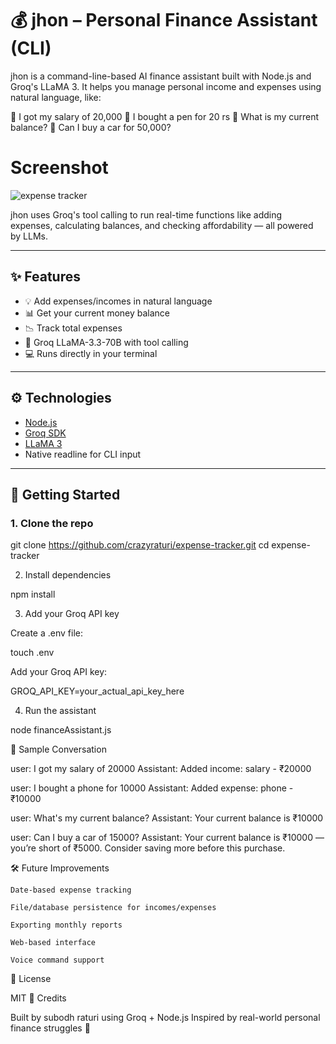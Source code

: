 # 💰 jhon – Personal Finance Assistant (CLI)

jhon is a command-line-based AI finance assistant built with Node.js and Groq's LLaMA 3. It helps you manage personal income and expenses using natural language, like:

💬 I got my salary of 20,000
💬 I bought a pen for 20 rs
💬 What is my current balance?
💬 Can I buy a car for 50,000?

# Screenshot
![expense tracker](https://github.com/user-attachments/assets/a76bb997-a3f2-4881-9b86-5ba435f6d737)



jhon uses Groq's tool calling to run real-time functions like adding expenses, calculating balances, and checking affordability — all powered by LLMs.

---

## ✨ Features

- 💡 Add expenses/incomes in natural language  
- 📊 Get your current money balance  
- 📉 Track total expenses  
- 🤖 Groq LLaMA-3.3-70B with tool calling  
- 💻 Runs directly in your terminal  

---

## ⚙️ Technologies

- [Node.js](https://nodejs.org/)
- [Groq SDK](https://www.npmjs.com/package/groq-sdk)
- [LLaMA 3](https://groq.com/)
- Native readline for CLI input

---

## 🚀 Getting Started

### 1. Clone the repo


git clone https://github.com/crazyraturi/expense-tracker.git
cd expense-tracker

2. Install dependencies

npm install

3. Add your Groq API key

Create a .env file:

touch .env

Add your Groq API key:

GROQ_API_KEY=your_actual_api_key_here

4. Run the assistant

node financeAssistant.js

🧪 Sample Conversation

user: I got my salary of 20000
Assistant: Added income: salary - ₹20000

user: I bought a phone for 10000
Assistant: Added expense: phone - ₹10000

user: What's my current balance?
Assistant: Your current balance is ₹10000

user: Can I buy a car of 15000?
Assistant: Your current balance is ₹10000 — you’re short of ₹5000. Consider saving more before this purchase.

🛠 Future Improvements

    Date-based expense tracking

    File/database persistence for incomes/expenses

    Exporting monthly reports

    Web-based interface

    Voice command support


📄 License

MIT
🙌 Credits

Built by subodh raturi using Groq + Node.js
Inspired by real-world personal finance struggles 💸
